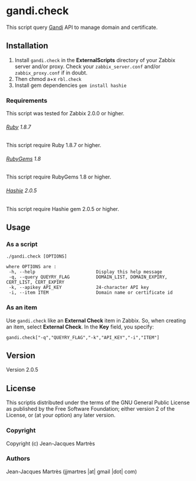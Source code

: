 gandi.check
===========

This script query [Gandi](https://www.gandi.net) API to manage domain and certificate.

Installation
------------

1. Install `gandi.check` in the **ExternalScripts** directory of your Zabbix server and/or proxy. Check your `zabbix_server.conf` and/or `zabbix_proxy.conf` if in doubt.
2. Then chmod a+x `rbl.check`
3. Install gem dependencies `gem install hashie`

### Requirements

This script was tested for Zabbix 2.0.0 or higher.

###### [Ruby](http://www.ruby-lang.org/en/downloads/) 1.8.7

This script require Ruby 1.8.7 or higher.

###### [RubyGems](http://rubygems.org) 1.8

This script require RubyGems 1.8 or higher.

###### [Hashie](https://github.com/intridea/hashie) 2.0.5

This script require Hashie gem 2.0.5 or higher.

Usage
-----

### As a script
    ./gandi.check [OPTIONS]

    where OPTIONS are :
     -h, --help                       Display this help message
     -q, --query QUEYRY_FLAG          DOMAIN_LIST, DOMAIN_EXPIRY, CERT_LIST, CERT_EXPIRY
     -k, --apikey API_KEY             24-character API key
     -i, --item ITEM                  Domain name or certificate id

### As an item
Use `gandi.check` like an **External Check** item in Zabbix.  So, when creating an item, select **External Check**.  In the **Key** field, you specify:

    gandi.check["-q","QUEYRY_FLAG","-k","API_KEY","-i","ITEM"]

Version
-------

Version 2.0.5

License
-------

This scriptis distributed under the terms of the GNU General Public License as published by the Free Software Foundation; either version 2 of the License, or (at your option) any later version.

### Copyright

  Copyright (c) Jean-Jacques Martrès

### Authors

  Jean-Jacques Martrès
  (jjmartres |at| gmail |dot| com)
